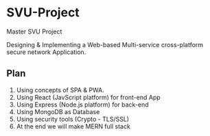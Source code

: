 # SVU-Project

Master SVU Project

Designing & Implementing a Web-based Multi-service cross-platform secure network Application.

## Plan

1. Using concepts of SPA & PWA.
1. Using React (JavScript platform) for front-end App
1. Using Express (Node.js platform) for back-end
1. Using MongoDB as Database
1. Using security tools (Crypto - TLS/SSL)
1. At the end we will make MERN full stack
